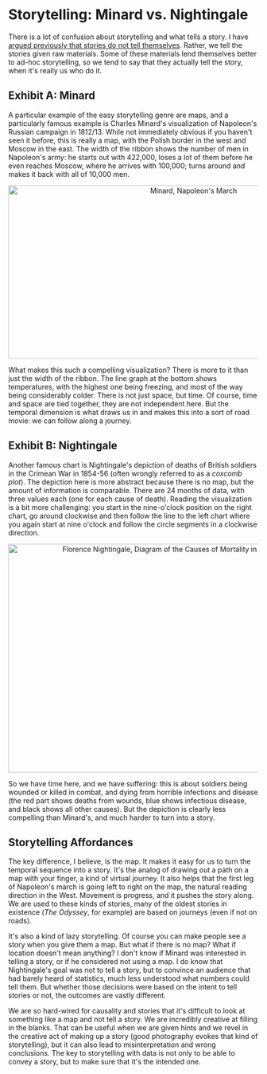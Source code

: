 # Storytelling: Minard vs. Nightingale

There is a lot of confusion about storytelling and what tells a story. I have <a title="Stories Don’t Tell Themselves" href="/blog/2010/stories-dont-tell-themselves">argued previously that stories do not tell themselves</a>. Rather, we tell the stories given raw materials. Some of these materials lend themselves better to ad-hoc storytelling, so we tend to say that they actually tell the story, when it's really us who do it.

## Exhibit A: Minard

A particular example of the easy storytelling genre are maps, and a particularly famous example is Charles Minard's visualization of Napoleon's Russian campaign in 1812/13. While not immediately obvious if you haven't seen it before, this is really a map, with the Polish border in the west and Moscow in the east. The width of the ribbon shows the number of men in Napoleon's army: he starts out with 422,000, loses a lot of them before he even reaches Moscow, where he arrives with 100,000; turns around and makes it back with all of 10,000 men.

<p align="center"><img class="aligncenter size-medium wp-image-8238" src="https://media.eagereyes.org/wp-content/uploads/2014/06/Minard-Napoleon.png" alt="Minard, Napoleon's March" width="730" height="348" /></p>

What makes this such a compelling visualization? There is more to it than just the width of the ribbon. The line graph at the bottom shows temperatures, with the highest one being freezing, and most of the way being considerably colder. There is not just space, but time. Of course, time and space are tied together, they are not independent here. But the temporal dimension is what draws us in and makes this into a sort of road movie: we can follow along a journey.

## Exhibit B: Nightingale

Another famous chart is Nightingale's depiction of deaths of British soldiers in the Crimean War in 1854-56 (often wrongly referred to as a <em>coxcomb plot</em>). The depiction here is more abstract because there is no map, but the amount of information is comparable. There are 24 months of data, with three values each (one for each cause of death). Reading the visualization is a bit more challenging: you start in the nine-o'clock position on the right chart, go around clockwise and then follow the line to the left chart where you again start at nine o'clock and follow the circle segments in a clockwise direction.

<p align="center"><img class="aligncenter size-medium wp-image-8239" src="https://media.eagereyes.org/wp-content/uploads/2012/08/Nightingale-mortality1-730x459.jpg" alt="Florence Nightingale, Diagram of the Causes of Mortality in the Army in the East" width="730" height="459" /></p>

So we have time here, and we have suffering: this is about soldiers being wounded or killed in combat, and dying from horrible infections and disease (the red part shows deaths from wounds, blue shows infectious disease, and black shows all other causes). But the depiction is clearly less compelling than Minard's, and much harder to turn into a story.

## Storytelling Affordances

The key difference, I believe, is the map. It makes it easy for us to turn the temporal sequence into a story. It's the analog of drawing out a path on a map with your finger, a kind of virtual journey. It also helps that the first leg of Napoleon's march is going left to right on the map, the natural reading direction in the West. Movement is progress, and it pushes the story along. We are used to these kinds of stories, many of the oldest stories in existence (<em>The Odyssey</em>, for example) are based on journeys (even if not on roads).

It's also a kind of lazy storytelling. Of course you can make people see a story when you give them a map. But what if there is no map? What if location doesn't mean anything? I don't know if Minard was interested in telling a story, or if he considered not using a map. I do know that Nightingale's goal was not to tell a story, but to convince an audience that had barely heard of statistics, much less understood what numbers could tell them. But whether those decisions were based on the intent to tell stories or not, the outcomes are vastly different.

We are so hard-wired for causality and stories that it's difficult to look at something like a map and not tell a story. We are incredibly creative at filling in the blanks. That can be useful when we are given hints and we revel in the creative act of making up a story (good photography evokes that kind of storytelling), but it can also lead to misinterpretation and wrong conclusions. The key to storytelling with data is not only to be able to convey a story, but to make sure that it's the intended one.

